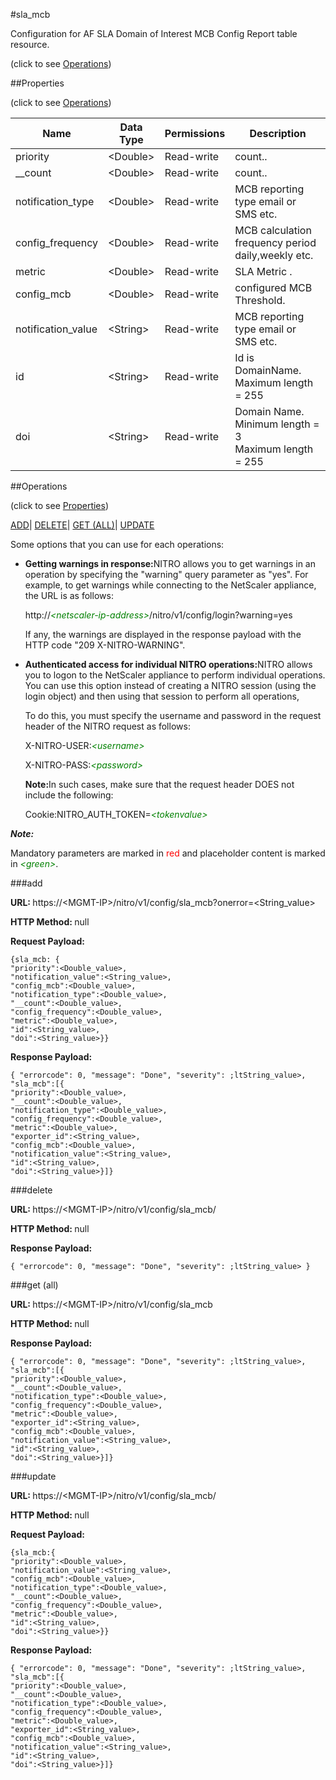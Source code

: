 #sla_mcb



Configuration for AF SLA Domain of Interest MCB Config Report table resource.

<span>(click to see [Operations](#operations))</span>



##Properties 

<span>(click to see [Operations](#operations))</span>





<table><thead><tr><th>Name</th><th>Data Type</th><th>Permissions</th><th>Description</th></tr></thead><tbody><tr><td>priority</td><td>&lt;Double></td><td>Read-write</td><td>count..</td></tr><tr><td>__count</td><td>&lt;Double></td><td>Read-write</td><td>count..</td></tr><tr><td>notification_type</td><td>&lt;Double></td><td>Read-write</td><td>MCB reporting type email or SMS etc.</td></tr><tr><td>config_frequency</td><td>&lt;Double></td><td>Read-write</td><td>MCB calculation frequency period daily,weekly etc.</td></tr><tr><td>metric</td><td>&lt;Double></td><td>Read-write</td><td>SLA Metric .</td></tr><tr><td>config_mcb</td><td>&lt;Double></td><td>Read-write</td><td>configured MCB Threshold.</td></tr><tr><td>notification_value</td><td>&lt;String></td><td>Read-write</td><td>MCB reporting type email or SMS etc.</td></tr><tr><td>id</td><td>&lt;String></td><td>Read-write</td><td>Id is DomainName.<br>Maximum length = 255</td></tr><tr><td>doi</td><td>&lt;String></td><td>Read-write</td><td>Domain Name.<br>Minimum length = 3<br>Maximum length = 255</td></tr></tbody></table>

##Operations 

<span>(click to see [Properties](#properties))</span>





[ADD](#add)| [DELETE](#delete)| [GET (ALL)](#get-all)| [UPDATE](#update)





Some options that you can use for each operations:

<ul><li><p><b>Getting warnings in response:</b>NITRO allows you to get warnings in an operation by specifying the "warning" query parameter as "yes". For example, to get warnings while connecting to the NetScaler appliance, the URL is as follows:</p><p>http://<span style="color:green;font-style:italic;">&lt;netscaler-ip-address&gt;</span>/nitro/v1/config/login?warning=yes</p><p>If any, the warnings are displayed in the response payload with the HTTP code "209 X-NITRO-WARNING".</p></li><li><p><b>Authenticated access for individual NITRO operations:</b>NITRO allows you to logon to the NetScaler appliance to perform individual operations. You can use this option instead of creating a NITRO session (using the login object) and then using that session to perform all operations,</p><p>To do this, you must specify the username and password in the request header of the NITRO request as follows:</p><p>X-NITRO-USER:<span style="color:green;font-style:italic;">&lt;username&gt;</span></p><p>X-NITRO-PASS:<span style="color:green;font-style:italic;">&lt;password&gt;</span></p><p><b>Note:</b>In such cases, make sure that the request header DOES not include the following:</p><p>Cookie:NITRO_AUTH_TOKEN=<span style="color:green;font-style:italic;">&lt;tokenvalue&gt;</span></p></li></ul>







***Note:*** 

Mandatory parameters are marked in <span style="color:#FF0000;">red</span> and placeholder content is marked in <span style="color:green;font-style:italic">&lt;green&gt;</span>.



###add







<b>URL: </b>https://&lt;MGMT-IP&gt;/nitro/v1/config/sla_mcb?onerror=&lt;String_value&gt;

<b>HTTP Method: </b>null

<b>Request Payload: </b>
```
{sla_mcb: {
"priority":<Double_value>,
"notification_value":<String_value>,
"config_mcb":<Double_value>,
"notification_type":<Double_value>,
"__count":<Double_value>,
"config_frequency":<Double_value>,
"metric":<Double_value>,
"id":<String_value>,
"doi":<String_value>}}
```

<b>Response Payload: </b>
```
{ "errorcode": 0, "message": "Done", "severity": ;ltString_value>, "sla_mcb":[{
"priority":<Double_value>,
"__count":<Double_value>,
"notification_type":<Double_value>,
"config_frequency":<Double_value>,
"metric":<Double_value>,
"exporter_id":<String_value>,
"config_mcb":<Double_value>,
"notification_value":<String_value>,
"id":<String_value>,
"doi":<String_value>}]}
```







###delete







<b>URL: </b>https://&lt;MGMT-IP&gt;/nitro/v1/config/sla_mcb/

<b>HTTP Method: </b>null

<b>Response Payload: </b>
```
{ "errorcode": 0, "message": "Done", "severity": ;ltString_value> }
```







###get (all)







<b>URL: </b>https://&lt;MGMT-IP&gt;/nitro/v1/config/sla_mcb

<b>HTTP Method: </b>null

<b>Response Payload: </b>
```
{ "errorcode": 0, "message": "Done", "severity": ;ltString_value>, "sla_mcb":[{
"priority":<Double_value>,
"__count":<Double_value>,
"notification_type":<Double_value>,
"config_frequency":<Double_value>,
"metric":<Double_value>,
"exporter_id":<String_value>,
"config_mcb":<Double_value>,
"notification_value":<String_value>,
"id":<String_value>,
"doi":<String_value>}]}
```







###update







<b>URL: </b>https://&lt;MGMT-IP&gt;/nitro/v1/config/sla_mcb/

<b>HTTP Method: </b>null

<b>Request Payload: </b>
```
{sla_mcb:{
"priority":<Double_value>,
"notification_value":<String_value>,
"config_mcb":<Double_value>,
"notification_type":<Double_value>,
"__count":<Double_value>,
"config_frequency":<Double_value>,
"metric":<Double_value>,
"id":<String_value>,
"doi":<String_value>}}
```

<b>Response Payload: </b>
```
{ "errorcode": 0, "message": "Done", "severity": ;ltString_value>, "sla_mcb":[{
"priority":<Double_value>,
"__count":<Double_value>,
"notification_type":<Double_value>,
"config_frequency":<Double_value>,
"metric":<Double_value>,
"exporter_id":<String_value>,
"config_mcb":<Double_value>,
"notification_value":<String_value>,
"id":<String_value>,
"doi":<String_value>}]}
```







